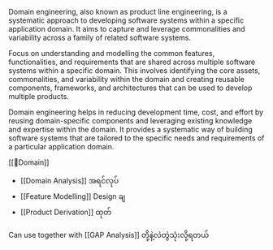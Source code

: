 Domain engineering, also known as product line engineering, is a systematic approach to developing software systems within a specific application domain. It aims to capture and leverage commonalities and variability across a family of related software systems.

Focus  on understanding and modelling the common features, functionalities, and requirements that are shared across multiple software systems within a specific domain. This involves identifying the core assets, commonalities, and variability within the domain and creating reusable components, frameworks, and architectures that can be used to develop multiple products.

Domain engineering helps in reducing development time, cost, and effort by reusing domain-specific components and leveraging existing knowledge and expertise within the domain. It provides a systematic way of building software systems that are tailored to the specific needs and requirements of a particular application domain.

[[🤌Domain]] 


- [[Domain Analysis]] အရင်လုပ်
- [[Feature Modelling]] Design ချ
- [[Product Derivation]] ထုတ်

Can use together with [[GAP Analysis]] တို့နဲ့လဲတွဲသုံးလို့ရတယ်